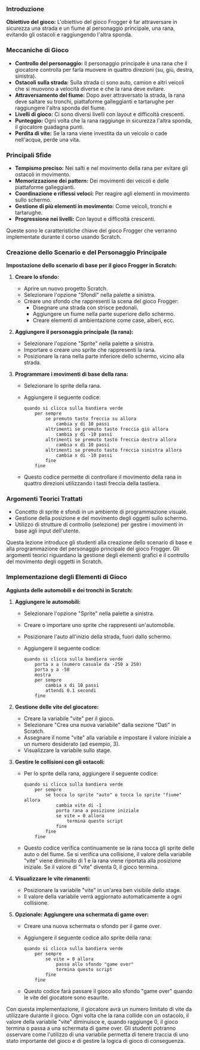 ### Introduzione

**Obiettivo del gioco:**
L'obiettivo del gioco Frogger è far attraversare in sicurezza una strada e un fiume al personaggio principale, una rana, evitando gli ostacoli e raggiungendo l'altra sponda.

### Meccaniche di Gioco

- **Controllo del personaggio:** Il personaggio principale è una rana che il giocatore controlla per farla muovere in quattro direzioni (su, giù, destra, sinistra).
- **Ostacoli sulla strada:** Sulla strada ci sono auto, camion e altri veicoli che si muovono a velocità diverse e che la rana deve evitare.
- **Attraversamento del fiume:** Dopo aver attraversato la strada, la rana deve saltare su tronchi, piattaforme galleggianti e tartarughe per raggiungere l'altra sponda del fiume.
- **Livelli di gioco:** Ci sono diversi livelli con layout e difficoltà crescenti.
- **Punteggio:** Ogni volta che la rana raggiunge in sicurezza l'altra sponda, il giocatore guadagna punti.
- **Perdita di vite:** Se la rana viene investita da un veicolo o cade nell'acqua, perde una vita.

### Principali Sfide

- **Tempismo preciso:** Nei salti e nel movimento della rana per evitare gli ostacoli in movimento.
- **Memorizzazione dei pattern:** Dei movimenti dei veicoli e delle piattaforme galleggianti.
- **Coordinazione e riflessi veloci:** Per reagire agli elementi in movimento sullo schermo.
- **Gestione di più elementi in movimento:** Come veicoli, tronchi e tartarughe.
- **Progressione nei livelli:** Con layout e difficoltà crescenti.

Queste sono le caratteristiche chiave del gioco Frogger che verranno implementate durante il corso usando Scratch.

### Creazione dello Scenario e del Personaggio Principale

**Impostazione dello scenario di base per il gioco Frogger in Scratch:**

1. **Creare lo sfondo:**
   - Aprire un nuovo progetto Scratch.
   - Selezionare l'opzione "Sfondi" nella palette a sinistra.
   - Creare uno sfondo che rappresenti la scena del gioco Frogger:
     - Disegnare una strada con strisce pedonali.
     - Aggiungere un fiume nella parte superiore dello schermo.
     - Creare elementi di ambientazione come case, alberi, ecc.

2. **Aggiungere il personaggio principale (la rana):**
   - Selezionare l'opzione "Sprite" nella palette a sinistra.
   - Importare o creare uno sprite che rappresenti la rana.
   - Posizionare la rana nella parte inferiore dello schermo, vicino alla strada.

3. **Programmare i movimenti di base della rana:**
   - Selezionare lo sprite della rana.
   - Aggiungere il seguente codice:

     ```scratch
     quando si clicca sulla bandiera verde
         per sempre
             se premuto tasto freccia su allora
                 cambia y di 10 passi
             altrimenti se premuto tasto freccia giù allora
                 cambia y di -10 passi
             altrimenti se premuto tasto freccia destra allora
                 cambia x di 10 passi
             altrimenti se premuto tasto freccia sinistra allora
                 cambia x di -10 passi
             fine
         fine
     ```

   - Questo codice permette di controllare il movimento della rana in quattro direzioni utilizzando i tasti freccia della tastiera.

### Argomenti Teorici Trattati

- Concetto di sprite e sfondi in un ambiente di programmazione visuale.
- Gestione della posizione e del movimento degli oggetti sullo schermo.
- Utilizzo di strutture di controllo (selezione) per gestire i movimenti in base agli input dell'utente.

Questa lezione introduce gli studenti alla creazione dello scenario di base e alla programmazione del personaggio principale del gioco Frogger. Gli argomenti teorici riguardano la gestione degli elementi grafici e il controllo del movimento degli oggetti in Scratch.

### Implementazione degli Elementi di Gioco

**Aggiunta delle automobili e dei tronchi in Scratch:**

1. **Aggiungere le automobili:**
   - Selezionare l'opzione "Sprite" nella palette a sinistra.
   - Creare o importare uno sprite che rappresenti un'automobile.
   - Posizionare l'auto all'inizio della strada, fuori dallo schermo.
   - Aggiungere il seguente codice:

     ```scratch
     quando si clicca sulla bandiera verde
         porta x a (numero casuale da -250 a 250)
         porta y a -50
         mostra
         per sempre
             cambia x di 10 passi
             attendi 0.1 secondi
         fine
     ```

2. **Gestione delle vite del giocatore:**
   - Creare la variabile "vite" per il gioco.
   - Selezionare "Crea una nuova variabile" dalla sezione "Dati" in Scratch.
   - Assegnare il nome "vite" alla variabile e impostare il valore iniziale a un numero desiderato (ad esempio, 3).
   - Visualizzare la variabile sullo stage.

3. **Gestire le collisioni con gli ostacoli:**
   - Per lo sprite della rana, aggiungere il seguente codice:

     ```scratch
     quando si clicca sulla bandiera verde
         per sempre
             se tocca lo sprite "auto" o tocca lo sprite "fiume" allora
                 cambia vite di -1
                 porta rana a posizione iniziale
                 se vite = 0 allora
                     termina questo script
                 fine
             fine
         fine
     ```

   - Questo codice verifica continuamente se la rana tocca gli sprite delle auto o del fiume. Se si verifica una collisione, il valore della variabile "vite" viene diminuito di 1 e la rana viene riportata alla posizione iniziale. Se il valore di "vite" diventa 0, il gioco termina.

4. **Visualizzare le vite rimanenti:**
   - Posizionare la variabile "vite" in un'area ben visibile dello stage.
   - Il valore della variabile verrà aggiornato automaticamente a ogni collisione.

5. **Opzionale: Aggiungere una schermata di game over:**
   - Creare una nuova schermata o sfondo per il game over.
   - Aggiungere il seguente codice allo sprite della rana:

     ```scratch
     quando si clicca sulla bandiera verde
         per sempre
             se vite = 0 allora
                 passa allo sfondo "game over"
                 termina questo script
             fine
         fine
     ```

   - Questo codice farà passare il gioco allo sfondo "game over" quando le vite del giocatore sono esaurite.

Con questa implementazione, il giocatore avrà un numero limitato di vite da utilizzare durante il gioco. Ogni volta che la rana collide con un ostacolo, il valore della variabile "vite" diminuisce e, quando raggiunge 0, il gioco termina o passa a una schermata di game over. Gli studenti potranno osservare come l'utilizzo di una variabile permetta di tenere traccia di uno stato importante del gioco e di gestire la logica di gioco di conseguenza.